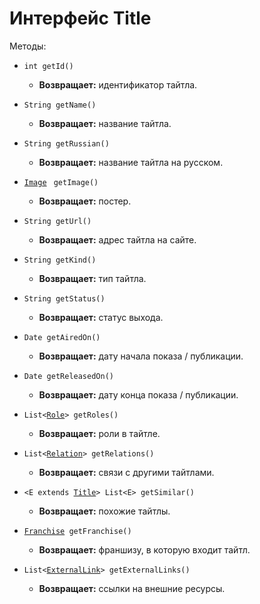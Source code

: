 [//]: # (Created by Firely-Pasha on 16.12.2017)

# Интерфейс Title

Методы:

* `int getId()`
    * **Возвращает:** идентификатор тайтла.

* `String getName()`
    * **Возвращает:** название тайтла.

* `String getRussian()`
    * **Возвращает:** название тайтла на русском.

* [`Image`](../Items/Image.md) ` getImage()`
    * **Возвращает:** постер.

* `String getUrl()`
    * **Возвращает:** адрес тайтла на сайте.

* `String getKind()`
    * **Возвращает:** тип тайтла.

* `String getStatus()`
    * **Возвращает:** статус выхода.

* `Date getAiredOn()`
    * **Возвращает:** дату начала показа / публикации.

* `Date getReleasedOn()`
    * **Возвращает:** дату конца показа / публикации.

* `List<`[`Role`](../Items/Role.md)`> getRoles()`
    * **Возвращает:** роли в тайтле.

* `List<`[`Relation`](../Items/Relation.md)`> getRelations()`
    * **Возвращает:** связи с другими тайтлами.

* `<E extends `[`Title`](Title.md)`> List<E> getSimilar()`
    * **Возвращает:** похожие тайтлы.

* [`Franchise`](../Items/Franchise.md)` getFranchise()`
    * **Возвращает:** франшизу, в которую входит тайтл.

* `List<`[`ExternalLink`](../Items/ExternalLink.md)`> getExternalLinks()`
    * **Возвращает:** ссылки на внешние ресурсы.
